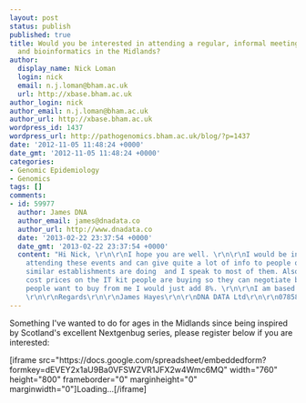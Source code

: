 ```yaml
---
layout: post
status: publish
published: true
title: Would you be interested in attending a regular, informal meeting on sequencing
  and bioinformatics in the Midlands?
author:
  display_name: Nick Loman
  login: nick
  email: n.j.loman@bham.ac.uk
  url: http://xbase.bham.ac.uk
author_login: nick
author_email: n.j.loman@bham.ac.uk
author_url: http://xbase.bham.ac.uk
wordpress_id: 1437
wordpress_url: http://pathogenomics.bham.ac.uk/blog/?p=1437
date: '2012-11-05 11:48:24 +0000'
date_gmt: '2012-11-05 11:48:24 +0000'
categories:
- Genomic Epidemiology
- Genomics
tags: []
comments:
- id: 59977
  author: James DNA
  author_email: james@dnadata.co
  author_url: http://www.dnadata.co
  date: '2013-02-22 23:37:54 +0000'
  date_gmt: '2013-02-22 23:37:54 +0000'
  content: "Hi Nick, \r\n\r\nI hope you are well. \r\n\r\nI would be interested in
    attending these events and can give quite a lot of info to people on what other
    similar establishments are doing  and I speak to most of them. Also I can offer
    cost prices on the IT kit people are buying so they can negotiate better. \r\n\r\nIf
    people want to buy from me I would just add 8%. \r\n\r\nI am based in edgbaston.
    \r\n\r\nRegards\r\n\r\nJames Hayes\r\n\r\nDNA DATA Ltd\r\n\r\n07858 062598"
---
```

<p>Something I've wanted to do for ages in the Midlands since being inspired by Scotland's excellent Nextgenbug series, please register below if you are interested:</p>
<p>[iframe src="https://docs.google.com/spreadsheet/embeddedform?formkey=dEVEY2x1aU9Ba0VFSWZVR1JFX2w4Wmc6MQ" width="760" height="800" frameborder="0" marginheight="0" marginwidth="0"]Loading...[/iframe]</p>
